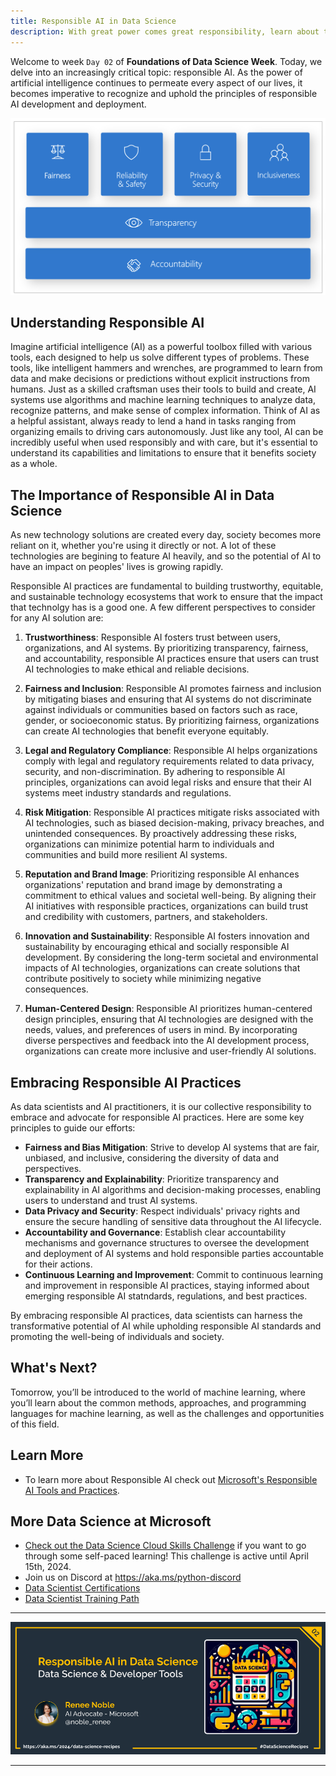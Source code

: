 ```yaml
---
title: Responsible AI in Data Science
description: With great power comes great responsibility, learn about the considerations to have in mind to ensure we're using AI for good.  
---
```


Welcome to week  `Day 02` of **Foundations of Data Science Week**. Today, we delve into an increasingly critical topic: responsible AI. As the power of artificial intelligence continues to permeate every aspect of our lives, it becomes imperative to recognize and uphold the principles of responsible AI development and deployment.

![Image of Microsoft's responsible AI principles](./img/rai-principles.png)

## Understanding Responsible AI

Imagine artificial intelligence (AI) as a powerful toolbox filled with various tools, each designed to help us solve different types of problems. These tools, like intelligent hammers and wrenches, are programmed to learn from data and make decisions or predictions without explicit instructions from humans. Just as a skilled craftsman uses their tools to build and create, AI systems use algorithms and machine learning techniques to analyze data, recognize patterns, and make sense of complex information. Think of AI as a helpful assistant, always ready to lend a hand in tasks ranging from organizing emails to driving cars autonomously. Just like any tool, AI can be incredibly useful when used responsibly and with care, but it's essential to understand its capabilities and limitations to ensure that it benefits society as a whole.

## The Importance of Responsible AI in Data Science

As new technology solutions are created every day, society becomes more reliant on it, whether you're using it directly or not. A lot of these technologies are begining to feature AI heavily, and so the potential of AI to have an impact on peoples' lives is growing rapidly. 

Responsible AI practices are fundamental to building trustworthy, equitable, and sustainable technology ecosystems that work to ensure that the impact that technolgy has is a good one. A few different perspectives to consider for any AI solution are:

1. **Trustworthiness**: Responsible AI fosters trust between users, organizations, and AI systems. By prioritizing transparency, fairness, and accountability, responsible AI practices ensure that users can trust AI technologies to make ethical and reliable decisions.

2. **Fairness and Inclusion**: Responsible AI promotes fairness and inclusion by mitigating biases and ensuring that AI systems do not discriminate against individuals or communities based on factors such as race, gender, or socioeconomic status. By prioritizing fairness, organizations can create AI technologies that benefit everyone equitably.

3. **Legal and Regulatory Compliance**: Responsible AI helps organizations comply with legal and regulatory requirements related to data privacy, security, and non-discrimination. By adhering to responsible AI principles, organizations can avoid legal risks and ensure that their AI systems meet industry standards and regulations.

4. **Risk Mitigation**: Responsible AI practices mitigate risks associated with AI technologies, such as biased decision-making, privacy breaches, and unintended consequences. By proactively addressing these risks, organizations can minimize potential harm to individuals and communities and build more resilient AI systems.

5. **Reputation and Brand Image**: Prioritizing responsible AI enhances organizations' reputation and brand image by demonstrating a commitment to ethical values and societal well-being. By aligning their AI initiatives with responsible practices, organizations can build trust and credibility with customers, partners, and stakeholders.

6. **Innovation and Sustainability**: Responsible AI fosters innovation and sustainability by encouraging ethical and socially responsible AI development. By considering the long-term societal and environmental impacts of AI technologies, organizations can create solutions that contribute positively to society while minimizing negative consequences.

7. **Human-Centered Design**: Responsible AI prioritizes human-centered design principles, ensuring that AI technologies are designed with the needs, values, and preferences of users in mind. By incorporating diverse perspectives and feedback into the AI development process, organizations can create more inclusive and user-friendly AI solutions.


## Embracing Responsible AI Practices

As data scientists and AI practitioners, it is our collective responsibility to embrace and advocate for responsible AI practices. Here are some key principles to guide our efforts:

- **Fairness and Bias Mitigation**: Strive to develop AI systems that are fair, unbiased, and inclusive, considering the diversity of data and perspectives.
- **Transparency and Explainability**: Prioritize transparency and explainability in AI algorithms and decision-making processes, enabling users to understand and trust AI systems.
- **Data Privacy and Security**: Respect individuals' privacy rights and ensure the secure handling of sensitive data throughout the AI lifecycle.
- **Accountability and Governance**: Establish clear accountability mechanisms and governance structures to oversee the development and deployment of AI systems and hold responsible parties accountable for their actions.
- **Continuous Learning and Improvement**: Commit to continuous learning and improvement in responsible AI practices, staying informed about emerging responsible AI statndards, regulations, and best practices.

By embracing responsible AI practices, data scientists can harness the transformative potential of AI while upholding responsible AI standards and promoting the well-being of individuals and society. 

## What's Next?

Tomorrow, you’ll be introduced to the world of machine learning, where you’ll learn about the common methods, approaches, and programming languages for machine learning, as well as the challenges and opportunities of this field.

## Learn More

- To learn more about Responsible AI check out  [Microsoft's Responsible AI Tools and Practices](https://www.microsoft.com/en-us/ai/tools-practices).


## More Data Science at Microsoft

- [Check out the Data Science Cloud Skills Challenge](https://aka.ms/python/DataScienceDay/CSC) if you want to go through some self-paced learning! This challenge is active until April 15th, 2024.
- Join us on Discord at https://aka.ms/python-discord
- [Data Scientist Certifications](https://learn.microsoft.com/credentials/certifications/roles/data-scientist)
- [Data Scientist Training Path](https://learn.microsoft.com/training/career-paths/data-scientist)


<!-- for DEV.TO
---
title: Welcome to 14 days of Data Science!
published: false
description: https://aka.ms/30DaysOfSWA or follow #staticwebapps on @thepracticaldev 
tags: data science, machine learning, python
series: 14 Days of Data Science
canonical_url: https://aka.ms/
cover_image: https://dev-to-uploads.s3.amazonaws.com/uploads/articles/94xuz38iwpd38tlzsx26.png
--- -->

---

![Banner For Week 1 Post 2](./img/banners/DataScienceDay-Foundations-2.png)

---